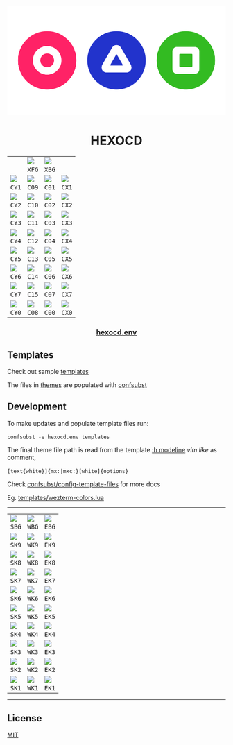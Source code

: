 <!-- mxc: path=./README.md -->

<div align="center">
  <img src=".github/assets/icon.png" width="600px"/>
  <h1>HEXOCD</h1>
</div>

<div align="center">
  <table>
    <tbody>
      <tr>
        <td></td>
        <td><img width="${W}" src="${U}/${W}x${H}/${XFG}/${XBG}.${FMT}?text=${XFG}&font=${FONT}"/><br><div align="center"><kbd>XFG</kbd></div></td>
        <td><img width="${W}" src="${U}/${W}x${H}/${XBG}/${XFG}.${FMT}?text=${XBG}&font=${FONT}"/><br><div align="center"><kbd>XBG</kbd></div></td>
        <td></td>
      </tr>
      <tr>
        <td><img width="${W}" src="${U}/${W}x${H}/${CY1}/000.${FMT}?text=${CY1}&font=${FONT}"/><br><div align="center"><kbd>CY1</kbd></div></td>
        <td><img width="${W}" src="${U}/${W}x${H}/${C09}/000.${FMT}?text=${C09}&font=${FONT}"/><br><div align="center"><kbd>C09</kbd></div></td>
        <td><img width="${W}" src="${U}/${W}x${H}/${C01}/000.${FMT}?text=${C01}&font=${FONT}"/><br><div align="center"><kbd>C01</kbd></div></td>
        <td><img width="${W}" src="${U}/${W}x${H}/${CX1}/000.${FMT}?text=${CX1}&font=${FONT}"/><br><div align="center"><kbd>CX1</kbd></div></td>
      </tr>
      <tr>
        <td><img width="${W}" src="${U}/${W}x${H}/${CY2}/000.${FMT}?text=${CY2}&font=${FONT}"/><br><div align="center"><kbd>CY2</kbd></div></td>
        <td><img width="${W}" src="${U}/${W}x${H}/${C10}/000.${FMT}?text=${C10}&font=${FONT}"/><br><div align="center"><kbd>C10</kbd></div></td>
        <td><img width="${W}" src="${U}/${W}x${H}/${C02}/000.${FMT}?text=${C02}&font=${FONT}"/><br><div align="center"><kbd>C02</kbd></div></td>
        <td><img width="${W}" src="${U}/${W}x${H}/${CX2}/000.${FMT}?text=${CX2}&font=${FONT}"/><br><div align="center"><kbd>CX2</kbd></div></td>
      </tr>
      <tr>
        <td><img width="${W}" src="${U}/${W}x${H}/${CY3}/000.${FMT}?text=${CY3}&font=${FONT}"/><br><div align="center"><kbd>CY3</kbd></div></td>
        <td><img width="${W}" src="${U}/${W}x${H}/${C11}/000.${FMT}?text=${C11}&font=${FONT}"/><br><div align="center"><kbd>C11</kbd></div></td>
        <td><img width="${W}" src="${U}/${W}x${H}/${C03}/000.${FMT}?text=${C03}&font=${FONT}"/><br><div align="center"><kbd>C03</kbd></div></td>
        <td><img width="${W}" src="${U}/${W}x${H}/${CX3}/000.${FMT}?text=${CX3}&font=${FONT}"/><br><div align="center"><kbd>CX3</kbd></div></td>
      </tr>
      <tr>
        <td><img width="${W}" src="${U}/${W}x${H}/${CY4}/000.${FMT}?text=${CY4}&font=${FONT}"/><br><div align="center"><kbd>CY4</kbd></div></td>
        <td><img width="${W}" src="${U}/${W}x${H}/${C12}/000.${FMT}?text=${C12}&font=${FONT}"/><br><div align="center"><kbd>C12</kbd></div></td>
        <td><img width="${W}" src="${U}/${W}x${H}/${C04}/FFF.${FMT}?text=${C04}&font=${FONT}"/><br><div align="center"><kbd>C04</kbd></div></td>
        <td><img width="${W}" src="${U}/${W}x${H}/${CX4}/FFF.${FMT}?text=${CX4}&font=${FONT}"/><br><div align="center"><kbd>CX4</kbd></div></td>
      </tr>
      <tr>
        <td><img width="${W}" src="${U}/${W}x${H}/${CY5}/000.${FMT}?text=${CY5}&font=${FONT}"/><br><div align="center"><kbd>CY5</kbd></div></td>
        <td><img width="${W}" src="${U}/${W}x${H}/${C13}/000.${FMT}?text=${C13}&font=${FONT}"/><br><div align="center"><kbd>C13</kbd></div></td>
        <td><img width="${W}" src="${U}/${W}x${H}/${C05}/FFF.${FMT}?text=${C05}&font=${FONT}"/><br><div align="center"><kbd>C05</kbd></div></td>
        <td><img width="${W}" src="${U}/${W}x${H}/${CX5}/FFF.${FMT}?text=${CX5}&font=${FONT}"/><br><div align="center"><kbd>CX5</kbd></div></td>
      </tr>
      <tr>
        <td><img width="${W}" src="${U}/${W}x${H}/${CY6}/000.${FMT}?text=${CY6}&font=${FONT}"/><br><div align="center"><kbd>CY6</kbd></div></td>
        <td><img width="${W}" src="${U}/${W}x${H}/${C14}/000.${FMT}?text=${C14}&font=${FONT}"/><br><div align="center"><kbd>C14</kbd></div></td>
        <td><img width="${W}" src="${U}/${W}x${H}/${C06}/000.${FMT}?text=${C06}&font=${FONT}"/><br><div align="center"><kbd>C06</kbd></div></td>
        <td><img width="${W}" src="${U}/${W}x${H}/${CX6}/000.${FMT}?text=${CX6}&font=${FONT}"/><br><div align="center"><kbd>CX6</kbd></div></td>
      </tr>
      <tr>
        <td><img width="${W}" src="${U}/${W}x${H}/${CY7}/000.${FMT}?text=${CY7}&font=${FONT}"/><br><div align="center"><kbd>CY7</kbd></div></td>
        <td><img width="${W}" src="${U}/${W}x${H}/${C15}/000.${FMT}?text=${C15}&font=${FONT}"/><br><div align="center"><kbd>C15</kbd></div></td>
        <td><img width="${W}" src="${U}/${W}x${H}/${C07}/FFF.${FMT}?text=${C07}&font=${FONT}"/><br><div align="center"><kbd>C07</kbd></div></td>
        <td><img width="${W}" src="${U}/${W}x${H}/${CX7}/FFF.${FMT}?text=${CX7}&font=${FONT}"/><br><div align="center"><kbd>CX7</kbd></div></td>
      </tr>
      <tr>
        <td><img width="${W}" src="${U}/${W}x${H}/${CY0}/FFF.${FMT}?text=${CY0}&font=${FONT}"/><br><div align="center"><kbd>CY0</kbd></div></td>
        <td><img width="${W}" src="${U}/${W}x${H}/${C08}/FFF.${FMT}?text=${C08}&font=${FONT}"/><br><div align="center"><kbd>C08</kbd></div></td>
        <td><img width="${W}" src="${U}/${W}x${H}/${C00}/FFF.${FMT}?text=${C00}&font=${FONT}"/><br><div align="center"><kbd>C00</kbd></div></td>
        <td><img width="${W}" src="${U}/${W}x${H}/${CX0}/FFF.${FMT}?text=${CX0}&font=${FONT}"/><br><div align="center"><kbd>CX0</kbd></div></td>
      </tr>
    </tbody>
  </table>
</div>


<div align="center">
    <h3><a href="hexocd.env">hexocd.env</a></h3>
</div>


Templates
---------

Check out sample [templates](./templates)

The files in [themes](./themes) are populated with [confsubst](https://github.com/metaory/confsubst)


Development
-----------
To make updates and populate template files run:

	confsubst -e hexocd.env templates

The final theme file path is read from the template [:h modeline](https://neovim.io/doc/user/options.html#modeline) _vim like_ as comment,


`[text{white}]{mx:|mxc:}[white]{options}`

Check [confsubst/config-template-files](https://github.com/metaory/confsubst/tree/master?tab=readme-ov-file#config-template-files) for more docs

Eg. [templates/wezterm-colors.lua](templates/wezterm-colors.lua)

<div align="center">
  <table>
    <tbody>
      <tr>
        <td><img width="${W}" src="${U}/${W}x${H}/${SBG}/${SFG}.${FMT}?text=${SBG}&font=${FONT}"/><br><div align="center"><kbd>SBG</kbd></div></td>
        <td><img width="${W}" src="${U}/${W}x${H}/${WBG}/${WFG}.${FMT}?text=${WBG}&font=${FONT}"/><br><div align="center"><kbd>WBG</kbd></div></td>
        <td><img width="${W}" src="${U}/${W}x${H}/${EBG}/${EFG}.${FMT}?text=${EBG}&font=${FONT}"/><br><div align="center"><kbd>EBG</kbd></div></td>
      </tr>
      <hr>
      <tr>
        <td><img width="${W}" src="${U}/${W}x${H}/${SK9}/000.${FMT}?text=${SK9}&font=${FONT}"/><br><div align="center"><kbd>SK9</kbd></div></td>
        <td><img width="${W}" src="${U}/${W}x${H}/${WK9}/000.${FMT}?text=${WK9}&font=${FONT}"/><br><div align="center"><kbd>WK9</kbd></div></td>
        <td><img width="${W}" src="${U}/${W}x${H}/${EK9}/000.${FMT}?text=${EK9}&font=${FONT}"/><br><div align="center"><kbd>EK9</kbd></div></td>
      </tr>
      <tr>
        <td><img width="${W}" src="${U}/${W}x${H}/${SK8}/000.${FMT}?text=${SK8}&font=${FONT}"/><br><div align="center"><kbd>SK8</kbd></div></td>
        <td><img width="${W}" src="${U}/${W}x${H}/${WK8}/000.${FMT}?text=${WK8}&font=${FONT}"/><br><div align="center"><kbd>WK8</kbd></div></td>
        <td><img width="${W}" src="${U}/${W}x${H}/${EK8}/000.${FMT}?text=${EK8}&font=${FONT}"/><br><div align="center"><kbd>EK8</kbd></div></td>
      </tr>
      <tr>
        <td><img width="${W}" src="${U}/${W}x${H}/${SK7}/FFF.${FMT}?text=${SK7}&font=${FONT}"/><br><div align="center"><kbd>SK7</kbd></div></td>
        <td><img width="${W}" src="${U}/${W}x${H}/${WK7}/FFF.${FMT}?text=${WK7}&font=${FONT}"/><br><div align="center"><kbd>WK7</kbd></div></td>
        <td><img width="${W}" src="${U}/${W}x${H}/${EK7}/000.${FMT}?text=${EK7}&font=${FONT}"/><br><div align="center"><kbd>EK7</kbd></div></td>
      </tr>
      <tr>
        <td><img width="${W}" src="${U}/${W}x${H}/${SK6}/FFF.${FMT}?text=${SK6}&font=${FONT}"/><br><div align="center"><kbd>SK6</kbd></div></td>
        <td><img width="${W}" src="${U}/${W}x${H}/${WK6}/FFF.${FMT}?text=${WK6}&font=${FONT}"/><br><div align="center"><kbd>WK6</kbd></div></td>
        <td><img width="${W}" src="${U}/${W}x${H}/${EK6}/000.${FMT}?text=${EK6}&font=${FONT}"/><br><div align="center"><kbd>EK6</kbd></div></td>
      </tr>
      <tr>
        <td><img width="${W}" src="${U}/${W}x${H}/${SK5}/FFF.${FMT}?text=${SK5}&font=${FONT}"/><br><div align="center"><kbd>SK5</kbd></div></td>
        <td><img width="${W}" src="${U}/${W}x${H}/${WK5}/FFF.${FMT}?text=${WK5}&font=${FONT}"/><br><div align="center"><kbd>WK5</kbd></div></td>
        <td><img width="${W}" src="${U}/${W}x${H}/${EK5}/FFF.${FMT}?text=${EK5}&font=${FONT}"/><br><div align="center"><kbd>EK5</kbd></div></td>
      </tr>
      <tr>
        <td><img width="${W}" src="${U}/${W}x${H}/${SK4}/FFF.${FMT}?text=${SK4}&font=${FONT}"/><br><div align="center"><kbd>SK4</kbd></div></td>
        <td><img width="${W}" src="${U}/${W}x${H}/${WK4}/FFF.${FMT}?text=${WK4}&font=${FONT}"/><br><div align="center"><kbd>WK4</kbd></div></td>
        <td><img width="${W}" src="${U}/${W}x${H}/${EK4}/FFF.${FMT}?text=${EK4}&font=${FONT}"/><br><div align="center"><kbd>EK4</kbd></div></td>
      </tr>
      <tr>
        <td><img width="${W}" src="${U}/${W}x${H}/${SK3}/FFF.${FMT}?text=${SK3}&font=${FONT}"/><br><div align="center"><kbd>SK3</kbd></div></td>
        <td><img width="${W}" src="${U}/${W}x${H}/${WK3}/FFF.${FMT}?text=${WK3}&font=${FONT}"/><br><div align="center"><kbd>WK3</kbd></div></td>
        <td><img width="${W}" src="${U}/${W}x${H}/${EK3}/FFF.${FMT}?text=${EK3}&font=${FONT}"/><br><div align="center"><kbd>EK3</kbd></div></td>
      </tr>
      <tr>
        <td><img width="${W}" src="${U}/${W}x${H}/${SK2}/FFF.${FMT}?text=${SK2}&font=${FONT}"/><br><div align="center"><kbd>SK2</kbd></div></td>
        <td><img width="${W}" src="${U}/${W}x${H}/${WK2}/FFF.${FMT}?text=${WK2}&font=${FONT}"/><br><div align="center"><kbd>WK2</kbd></div></td>
        <td><img width="${W}" src="${U}/${W}x${H}/${EK2}/FFF.${FMT}?text=${EK2}&font=${FONT}"/><br><div align="center"><kbd>EK2</kbd></div></td>
      </tr>
      <tr>
        <td><img width="${W}" src="${U}/${W}x${H}/${SK1}/FFF.${FMT}?text=${SK1}&font=${FONT}"/><br><div align="center"><kbd>SK1</kbd></div></td>
        <td><img width="${W}" src="${U}/${W}x${H}/${WK1}/FFF.${FMT}?text=${WK1}&font=${FONT}"/><br><div align="center"><kbd>WK1</kbd></div></td>
        <td><img width="${W}" src="${U}/${W}x${H}/${EK1}/FFF.${FMT}?text=${EK1}&font=${FONT}"/><br><div align="center"><kbd>EK1</kbd></div></td>
      </tr>
    </tbody>
  </table>
</div>

---

## License

[MIT](LICENSE)
